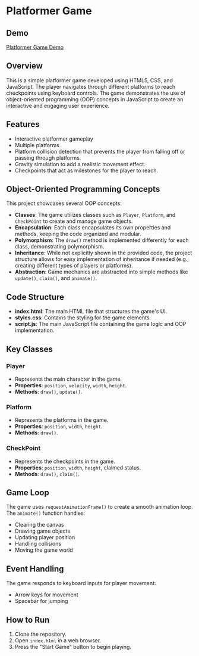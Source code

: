 # Platformer Game

## Demo

[Platformer Game Demo](https://ahmed-niyaz.github.io/platformer-game/)

## Overview

This is a simple platformer game developed using HTML5, CSS, and JavaScript. The player navigates through different platforms to reach checkpoints using keyboard controls. The game demonstrates the use of object-oriented programming (OOP) concepts in JavaScript to create an interactive and engaging user experience.

## Features

- Interactive platformer gameplay
- Multiple platforms
- Platform collision detection that prevents the player from falling off or passing through platforms.
- Gravity simulation to add a realistic movement effect.
- Checkpoints that act as milestones for the player to reach.

## Object-Oriented Programming Concepts

This project showcases several OOP concepts:

- **Classes**: The game utilizes classes such as `Player`, `Platform`, and `CheckPoint` to create and manage game objects.
- **Encapsulation**: Each class encapsulates its own properties and methods, keeping the code organized and modular.
- **Polymorphism**: The `draw()` method is implemented differently for each class, demonstrating polymorphism.
- **Inheritance**: While not explicitly shown in the provided code, the project structure allows for easy implementation of inheritance if needed (e.g., creating different types of players or platforms).
- **Abstraction**: Game mechanics are abstracted into simple methods like `update()`, `claim()`, and `animate()`.

## Code Structure

- **index.html**: The main HTML file that structures the game's UI.
- **styles.css**: Contains the styling for the game elements.
- **script.js**: The main JavaScript file containing the game logic and OOP implementation.

## Key Classes

### Player

- Represents the main character in the game.
- **Properties**: `position`, `velocity`, `width`, `height`.
- **Methods**: `draw()`, `update()`.

### Platform

- Represents the platforms in the game.
- **Properties**: `position`, `width`, `height`.
- **Methods**: `draw()`.

### CheckPoint

- Represents the checkpoints in the game.
- **Properties**: `position`, `width`, `height`, claimed status.
- **Methods**: `draw()`, `claim()`.

## Game Loop

The game uses `requestAnimationFrame()` to create a smooth animation loop. The `animate()` function handles:

- Clearing the canvas
- Drawing game objects
- Updating player position
- Handling collisions
- Moving the game world

## Event Handling

The game responds to keyboard inputs for player movement:

- Arrow keys for movement
- Spacebar for jumping

## How to Run

1. Clone the repository.
2. Open `index.html` in a web browser.
3. Press the "Start Game" button to begin playing.
